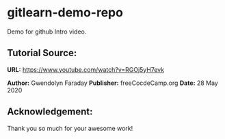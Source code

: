 # gitlearn-demo-repo
Demo for github Intro video.

## Tutorial Source:

**URL:** https://www.youtube.com/watch?v=RGOj5yH7evk

**Author:** Gwendolyn Faraday
**Publisher:** freeCocdeCamp.org
**Date:** 28 May 2020


## Acknowledgement:
Thank you so much for your awesome work!
